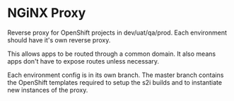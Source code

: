 # NGiNX Proxy

Reverse proxy for OpenShift projects in dev/uat/qa/prod.  Each environment should have it's own reverse proxy.

This allows apps to be routed through a common domain.  It also means apps don't have to expose routes unless necessary.

Each environment config is in its own branch.  The master branch contains the OpenShift templates required to setup the s2i builds and to instantiate new instances of the proxy.
